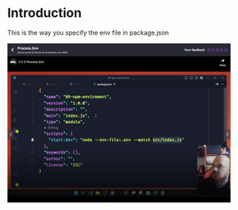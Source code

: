 # Introduction

This is the way you specify the env file in package.json

![specifying the .env file](images/specifying-the-env-file.png)
